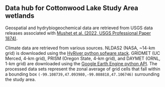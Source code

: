 ## Data hub for Cottonwood Lake Study Area wetlands

Geospatial and hydrybiogeochemical data are retrieved from USGS data releases associated with [Mushet et al. (2022, USGS Professional Paper 1874)](https://doi.org/10.3133/pp1874).

Climate data are retrieved from various sources. NLDAS2 (NASA, ~14-km grid) is downloaded using the [HyRiver python sofware stack](https://github.com/hyriver/hyriver.github.io). GRIDMET (UC Merced, 4-km grid), PRISM (Oregon State, 4-km grid), and DAYMET (ORNL, 1-km grid) are downloaded using the [Google Earth Engine python API](https://earthengine.google.com/). The processed data sets represent the zonal average of grid cells that fall within a bounding box `(-99.108739,47.093980,-99.088818,47.106746)` surrounding the study area.
